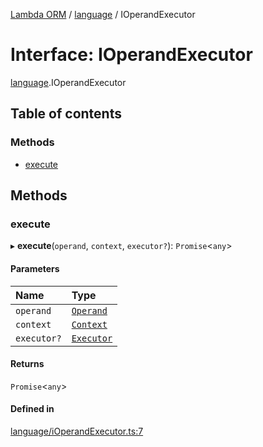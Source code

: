 [Lambda ORM](../README.md) / [language](../modules/language.md) / IOperandExecutor

# Interface: IOperandExecutor

[language](../modules/language.md).IOperandExecutor

## Table of contents

### Methods

- [execute](language.IOperandExecutor.md#execute)

## Methods

### execute

▸ **execute**(`operand`, `context`, `executor?`): `Promise`<`any`\>

#### Parameters

| Name | Type |
| :------ | :------ |
| `operand` | [`Operand`](../classes/language.Operand.md) |
| `context` | [`Context`](../classes/model.Context.md) |
| `executor?` | [`Executor`](../classes/connection.Executor.md) |

#### Returns

`Promise`<`any`\>

#### Defined in

[language/iOperandExecutor.ts:7](https://github.com/FlavioLionelRita/lambda-orm/blob/eec4cd3/src/orm/language/iOperandExecutor.ts#L7)
